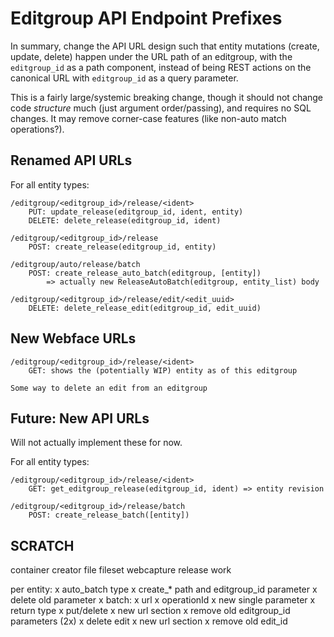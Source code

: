 
# Editgroup API Endpoint Prefixes

In summary, change the API URL design such that entity mutations (create,
update, delete) happen under the URL path of an editgroup, with the
`editgroup_id` as a path component, instead of being REST actions on the
canonical URL with `editgroup_id` as a query parameter.

This is a fairly large/systemic breaking change, though it should not change
code *structure* much (just argument order/passing), and requires no SQL
changes. It may remove corner-case features (like non-auto match operations?).


## Renamed API URLs

For all entity types:

    /editgroup/<editgroup_id>/release/<ident>
        PUT: update_release(editgroup_id, ident, entity)
        DELETE: delete_release(editgroup_id, ident)

    /editgroup/<editgroup_id>/release
        POST: create_release(editgroup_id, entity)

    /editgroup/auto/release/batch
        POST: create_release_auto_batch(editgroup, [entity])
            => actually new ReleaseAutoBatch(editgroup, entity_list) body

    /editgroup/<editgroup_id>/release/edit/<edit_uuid>
        DELETE: delete_release_edit(editgroup_id, edit_uuid)


## New Webface URLs

    /editgroup/<editgroup_id>/release/<ident>
        GET: shows the (potentially WIP) entity as of this editgroup

    Some way to delete an edit from an editgroup


## Future: New API URLs

Will not actually implement these for now.

For all entity types:

    /editgroup/<editgroup_id>/release/<ident>
        GET: get_editgroup_release(editgroup_id, ident) => entity revision

    /editgroup/<editgroup_id>/release/batch
        POST: create_release_batch([entity])


## SCRATCH

container
creator
file
fileset
webcapture
release
work

per entity:
x auto_batch type
x create_* path and editgroup_id parameter
x   delete old parameter
x batch:
x   url
x   operationId
x   new single parameter
x   return type
x put/delete
x   new url section
x   remove old editgroup_id parameters (2x)
x delete edit
x   new url section
x   remove old edit_id

